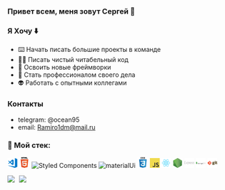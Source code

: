 ### Привет всем, меня  зовут Сергей 👋
  ### Я Хочу ⬇️
- ⌨️ Начать писать большие проекты в команде
- ✍🏻  Писать чистый  читабельный код
- 🏫 Освоить новые фреймворки
- 🧠 Стать професcионалом своего дела
- 👽 Работать с опытными коллегами
### Контакты
- telegram: @ocean95
- email: Ramiro1dm@mail.ru
### 🔨 Мой стек:
<p>
<img src="https://raw.githubusercontent.com/github/explore/80688e429a7d4ef2fca1e82350fe8e3517d3494d/topics/visual-studio-code/visual-studio-code.png" alt="VS Code" height="22">
<img src="https://raw.githubusercontent.com/github/explore/80688e429a7d4ef2fca1e82350fe8e3517d3494d/topics/html/html.png" alt="HTML" height="24">
<img src="https://raw.githubusercontent.com/styled-components/brand/master/styled-components.png" alt="Styled Components" height="24">
  <img src="https://camo.githubusercontent.com/58423e406b227112756822122631d9eca5ab83334a6f0d8f2a6305b086815747/68747470733a2f2f6d6174657269616c2d75692e636f6d2f7374617469632f6c6f676f2e737667" alt="materialUi" height="24">
<img src="https://raw.githubusercontent.com/github/explore/80688e429a7d4ef2fca1e82350fe8e3517d3494d/topics/css/css.png" alt="CSS" height="24" >
<img src="https://raw.githubusercontent.com/github/explore/80688e429a7d4ef2fca1e82350fe8e3517d3494d/topics/javascript/javascript.png" alt="Javascript" height="22">
<img src="https://raw.githubusercontent.com/github/explore/80688e429a7d4ef2fca1e82350fe8e3517d3494d/topics/react/react.png" alt="React" height="22">
<img src="https://raw.githubusercontent.com/github/explore/80688e429a7d4ef2fca1e82350fe8e3517d3494d/topics/nodejs/nodejs.png" alt="NodeJS" height="22">
<img src="https://raw.githubusercontent.com/github/explore/80688e429a7d4ef2fca1e82350fe8e3517d3494d/topics/express/express.png" alt="Express" height="22">
<img src="https://raw.githubusercontent.com/github/explore/80688e429a7d4ef2fca1e82350fe8e3517d3494d/topics/mongodb/mongodb.png" alt="Express" height="22">
<img src="https://raw.githubusercontent.com/github/explore/80688e429a7d4ef2fca1e82350fe8e3517d3494d/topics/git/git.png" alt="git" height="22">
</p>


<div>
<a href="https://github-readme-stats.vercel.app/api?username=GreySamson95&hide=contribs&show_icons=true">
  <img  align="left" height="130" style="margin-right: 10px" src="https://github-readme-stats.vercel.app/api?username=GreySamson95&hide=contribs&show_icons=true" />
</a>
<a href="https://github-readme-stats.vercel.app/api/top-langs/?username=GreySamson95&layout=compact">
  <img align="left" height="130" src="https://github-readme-stats.vercel.app/api/top-langs/?username=GreySamson95&layout=compact" />
</a>
</div>



